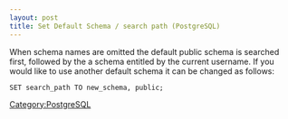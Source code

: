 ```yaml
---
layout: post 
title: Set Default Schema / search path (PostgreSQL)
---
```


When schema names are omitted the default public schema is searched
first, followed by the a schema entitled by the current username. If you
would like to use another default schema it can be changed as follows:

    SET search_path TO new_schema, public;

[Category:PostgreSQL](Category:PostgreSQL "wikilink")
